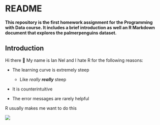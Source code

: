 # README

**This repository is the first homework assignment for the Programming with Data course. It includes a brief introduction as well an R Markdown document that explores the palmerpenguins dataset.**

## Introduction

Hi there :wave: My name is Ian Nel and I hate R for the following reasons:

* The learning curve is extremely steep 

  * Like *really **really*** steep 
  
* It is counterintuitive 

* The error messages are rarely helpful 

R usually makes me want to do this

![](https://media.giphy.com/media/ZbOW711ahch12Sx5kP/giphy.gif)

